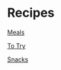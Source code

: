 # Recipes

[Meals](Recipes%20649dc4494f344e6a955c74cc42799af5/Meals%2093e5ef02583a439194fa22f00ad9266a.csv)

[To Try](Recipes%20649dc4494f344e6a955c74cc42799af5/To%20Try%20e6ba59de7f754b2a876eb9bb90218ac3.csv)

[Snacks](Recipes%20649dc4494f344e6a955c74cc42799af5/Snacks%202826f46d27e74f85a79fd5fe12344502.csv)